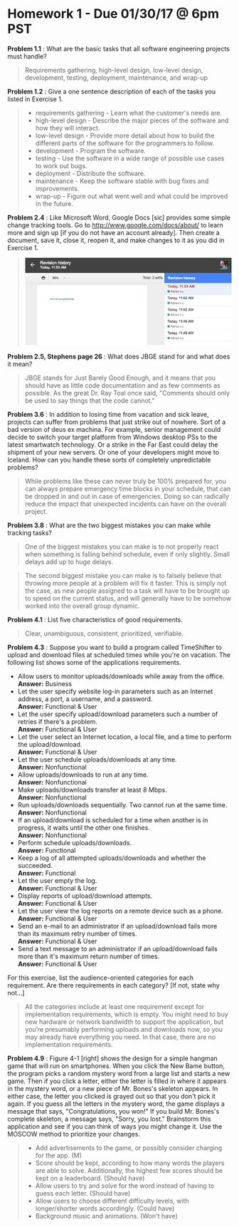 # Homework 1 - Due 01/30/17 @ 6pm PST

**Problem 1.1**
:  What are the basic tasks that all software engineering projects must handle?
> Requirements gathering, high-level design, low-level design, development, testing, deployment, maintenance, and wrap-up

**Problem 1.2**
: Give a one sentence description of each of the tasks you listed in Exercise 1.
> * requirements gathering - Learn what the customer's needs are.
> * high-level design - Describe the major pieces of the software and how they will interact.
> * low-level design - Provide more detail about how to build the different parts of the software for the programmers to follow.
> * development - Program the software.
> * testing - Use the software in a wide range of possible use cases to work out bugs.
> * deployment - Distribute the software.
> * maintenance - Keep the software stable with bug fixes and improvements.
> * wrap-up - Figure out what went well and what could be improved in the future.

**Problem 2.4**
: Like Microsoft Word, Google Docs [sic] provides some simple change tracking tools. Go to http://www.google.com/docs/about/ to learn more and sign up [if you do not have an account already]. Then create a document, save it, close it, reopen it, and make changes to it as you did in Exercise 1.
> ![Google Docs Revision History](images/google_docs_pic.tiff)

**Problem 2.5, Stephens page 26**
: What does JBGE stand for and what does it mean?
> JBGE stands for Just Barely Good Enough, and it means that you should have as little code documentation and as few comments as possible. As the great Dr. Ray Toal once said, "Comments should only be used to say things that the code cannot."

**Problem 3.6**
: In addition to losing time from vacation and sick leave, projects can suffer from problems that just strike out of nowhere. Sort of a bad version of deus ex machina. For example, senior management could decide to switch your target platform from Windows desktop PSs to the latest smartwatch technology. Or a strike in the Far East could delay the shipment of your new servers. Or one of your developers might move to Iceland. How can you handle these sorts of completely unpredictable problems?
> While problems like these can never truly be 100% prepared for, you can always prepare emergency time blocks in your schedule, that can be dropped in and out in case of emergencies. Doing so can radically reduce the impact that unexpected incidents can have on the overall project.

**Problem 3.8**
: What are the two biggest mistakes you can make while tracking tasks?
> One of the biggest mistakes you can make is to not properly react when something is falling behind schedule, even if only slightly. Small delays add up to huge delays.

> The second biggest mistake you can make is to falsely believe that throwing more people at a problem will fix it faster. This is simply not the case, as new people assigned to a task will have to be brought up to speed on the current status, and will generally have to be somehow worked into the overall group dynamic.

**Problem 4.1**
: List five characteristics of good requirements.
> Clear, unambiguous, consistent, prioritized, verifiable.

**Problem 4.3**
: Suppose you want to build a program called TimeShifter to upload and download files at scheduled times while you're on vacation. The following list shows some of the applications requirements.

  * Allow users to monitor uploads/downloads while away from the office. <br>
    **Answer:** Business
  * Let the user specify website log-in parameters such as an Internet address, a port, a username, and a password. <br>
    **Answer:** Functional & User
  * Let the user specify upload/download parameters such a number of retries if there's a problem. <br>
    **Answer:** Functional & User
  * Let the user select an Internet location, a local file, and a time to perform the upload/download. <br>
    **Answer:** Functional & User
  * Let the user schedule uploads/downloads at any time. <br>
    **Answer:** Nonfunctional
  * Allow uploads/downloads to run at any time. <br>
    **Answer:** Nonfunctional
  * Make uploads/downloads transfer at least 8 Mbps. <br>
    **Answer:** Nonfunctional
  * Run uploads/downloads sequentially. Two cannot run at the same time. <br>
    **Answer:** Nonfunctional
  * If an upload/download is scheduled for a time when another is in progress, it waits until the other one finishes. <br>
    **Answer:** Nonfunctional
  * Perform schedule uploads/downloads. <br>
    **Answer:** Functional
  * Keep a log of all attempted uploads/downloads and whether the succeeded. <br>
    **Answer:** Functional
  * Let the user empty the log. <br>
    **Answer:** Functional & User
  * Display reports of upload/download attempts. <br>
    **Answer:** Functional & User
  * Let the user view the log reports on a remote device such as a phone. <br>
    **Answer:** Functional & User
  * Send an e-mail to an administrator if an upload/download fails more than its maximum retry number of times. <br>
    **Answer:** Functional & User
  * Send a text message to an administrator if an upload/download fails more than it's maximum return number of times. <br>
    **Answer:** Functional & User

For this exercise, list the audience-oriented categories for each requirement. Are there requirements in each category? [If not, state why not…]
> All the categories include at least one requirement except for implementation requirements, which is empty. You might need to buy new hardware or network bandwidth to support the application, but you’re presumably performing uploads and downloads now, so you may already have everything you need. In that case, there are no implementation requirements.

**Problem 4.9**
: Figure 4-1 [right] shows the design for a simple hangman game that will run on smartphones. When you click the New Bame button, the program picks a random mystery word from a large list and starts a new game. Then if you click a letter, either the letter is filled in where it appears in the mystery word, or a new piece of Mr. Bones's skeleton appears. In either case, the letter you clicked is grayed out so that you don't pick it again. If you guess all the letters in the mystery word, the game displays a message that says, "Congratulations, you won!" If you build Mr. Bones's complete skeleton, a message says, "Sorry, you lost." Brainstorm this application and see if you can think of ways you might change it. Use the MOSCOW method to prioritize your changes.
> * Add advertisements to the game, or possibly consider charging for the app. (M)
> * Score should be kept, according to how many words the players are able to solve. Additionally, the highest few scores should be kept on a leaderboard. (Should have)
> * Allow users to try and solve for the word instead of having to guess each letter. (Should have)
> * Allow users to choose different difficulty levels, with longer/shorter words accordingly. (Could have)
> * Background music and animations. (Won't have)
